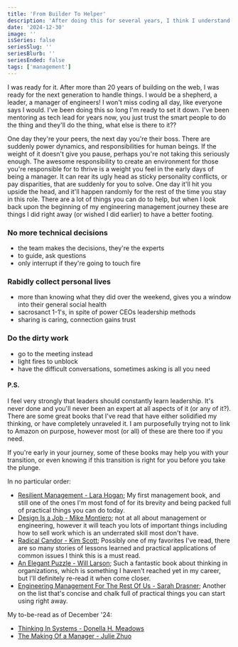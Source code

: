 ```yaml
---
title: 'From Builder To Helper'
description: 'After doing this for several years, I think I understand how to help someone that just started the journey transition into Engineering Management. These are the learnings from things that I changed on day one, and others I wish I changed on day one.'
date: '2024-12-30'
image: ''
isSeries: false
seriesSlug: ''
seriesBlurb: ''
seriesEnded: false
tags: ['management']
---
```


I was ready for it. After more than 20 years of building on the web, I was ready for the next generation to handle things. I would be a shepherd, a leader, a manager of engineers! I won't miss coding all day, like everyone says I would. I've been doing this so long I'm ready to set it down. I've been mentoring as tech lead for years now, you just trust the smart people to do the thing and they'll do the thing, what else is there to it??

One day they're your peers, the next day you're their boss. There are suddenly power dynamics, and responsibilities for human beings. If the weight of it doesn't give you pause, perhaps you're not taking this seriously enough. The awesome responsibility to create an environment for those you're responsible for to thrive is a weight you feel in the early days of being a manager. It can rear its ugly head as sticky personality conflicts, or pay disparities, that are suddenly for you to solve. One day it'll hit you upside the head, and it'll happen randomly for the rest of the time you stay in this role. There are a lot of things you can do to help, but when I look back upon the beginning of my engineering management journey these are things I did right away (or wished I did earlier) to have a better footing.

### No more technical decisions

- the team makes the decisions, they're the experts
- to guide, ask questions
- only interrupt if they're going to touch fire

### Rabidly collect personal lives

- more than knowing what they did over the weekend, gives you a window into their general social health
- sacrosanct 1-1's, in spite of power CEOs leadership methods
- sharing is caring, connection gains trust

### Do the dirty work

- go to the meeting instead
- light fires to unblock
- have the difficult conversations, sometimes asking is all you need

#### P.S.

I feel very strongly that leaders should constantly learn leadership. It's never done and you'll never been an expert at all aspects of it (or any of it?). There are some great books that I've read that have either solidified my thinking, or have completely unraveled it. I am purposefully trying not to link to Amazon on purpose, however most (or all) of these are there too if you need.

If you're early in your journey, some of these books may help you with your transition, or even knowing if this transition is right for you before you take the plunge.

In no particular order:

* [Resilient Management - Lara Hogan](https://abookapart.com/products/resilient-management); My first management book, and still one of the ones I'm most fond of for its brevity and being packed full of practical things you can do today.
* [Design Is a Job - Mike Montiero](https://abookapart.com/products/design-is-a-job.html); not at all about management or engineering, however it will teach you lots of important things including how to sell work which is an underrated skill most don't have.
* [Radical Candor - Kim Scott](https://bookshop.org/p/books/radical-candor-be-a-kick-ass-boss-without-losing-your-humanity-kim-scott/8486942?ean=9781250235374); Possibly one of my favorites I've read, there are so many stories of lessons learned and practical applications of common issues I think this is a must read.
* [An Elegant Puzzle - Will Larson](https://bookshop.org/p/books/an-elegant-puzzle-systems-of-engineering-management-will-larson/18697762?ean=9781732265189); Such a fantastic book about thinking in organizations, which is something I haven't reached yet in my career, but I'll definitely re-read it when come closer.
* [Engineering Management For The Rest Of Us - Sarah Drasner](https://bookshop.org/p/books/engineering-management-for-the-rest-of-us/18891496?ean=9798986769318&gad_source=1&gbraid=0AAAAACfld42sHceuKjP00LONMRkcdBPX1&gclid=Cj0KCQiAvP-6BhDyARIsAJ3uv7YdCBSDwFM4M1_3Tix0Ofcjeihb9UCAdevdJdxd5bZv6zpf5XHI48gaAnI3EALw_wcB); Another on the list that's concise and chalk full of practical things you can start using right away.

My to-be-read as of December '24:

* [Thinking In Systems - Donella H. Meadows](https://bookshop.org/p/books/thinking-in-systems-international-bestseller-donella-meadows/8755142?ean=9781603580557)
* [The Making Of a Manager - Julie Zhuo](https://bookshop.org/p/books/the-making-of-a-manager-what-to-do-when-everyone-looks-to-you-julie-zhuo/12476618?ean=9780735219564)